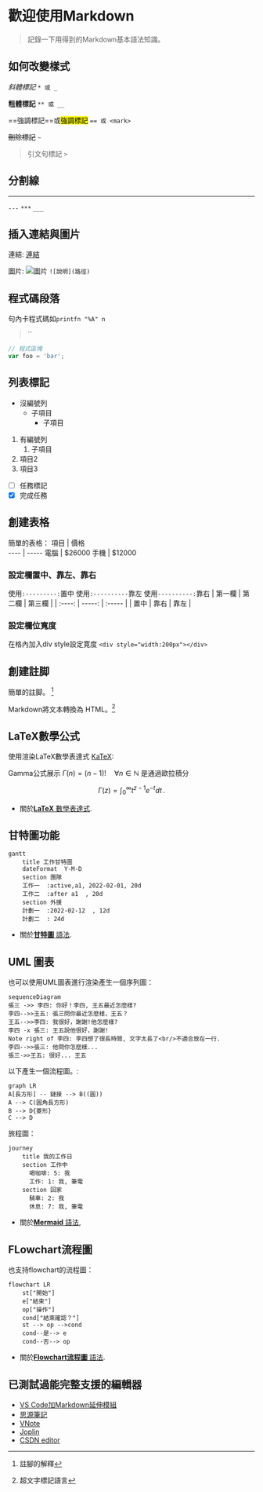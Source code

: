 # 歡迎使用Markdown

> 記錄一下用得到的Markdown基本語法知識。

## 如何改變樣式

*斜體標記* `* 或 _`

**粗體標記** `** 或 __`

==強調標記==或<mark>強調標記</mark> `== 或 <mark>`

~~刪除標記~~ `~`

> 引文句標記 `>`

## 分割線

---
`---`
`***`
`___`

## 插入連結與圖片

連結: [連結](https://github.com/)

圖片: ![圖片](https://avatars.githubusercontent.com/u/5251773?s=100&v=4)
`![說明](路徑)`

## 程式碼段落

句內卡程式碼如`printfn "%A" n`
> ``

```javascript
// 程式區塊
var foo = 'bar';
```

## 列表標記

- 沒編號列
  - 子項目
    - 子項目

1. 有編號列
   1. 子項目
2. 項目2
3. 項目3

- [ ] 任務標記
- [x] 完成任務

## 創建表格

簡單的表格：
 項目 | 價格  
 ---- | -----
 電腦 | $26000
 手機 | $12000  

### 設定欄置中、靠左、靠右

使用`:---------:`置中
使用`:----------`靠左
使用`----------:`靠右
| 第一欄 | 第二欄 | 第三欄 |
| :----: | -----: | :----- |
|  置中  |   靠右 | 靠左   |

### 設定欄位寬度

在格內加入div style設定寛度
`<div style="width:200px"></div>`

## 創建註脚

簡單的註脚。 [^1]

[^1]: 註腳的解釋

Markdown將文本轉換為 HTML。[^HTML]

[^HTML]: 超文字標記語言

## LaTeX數學公式

使用渲染LaTeX數學表達式 [KaTeX](https://khan.github.io/KaTeX/):

Gamma公式展示 $\Gamma(n) = (n-1)!\quad\forall n\in\mathbb N$ 是通過歐拉積分

$$
\Gamma(z) = \int_0^\infty t^{z-1}e^{-t}dt\,.
$$

- 關於[**LaTeX** 數學表達式][1].

## 甘特圖功能

```mermaid
gantt
    title 工作甘特圖
    dateFormat  Y-M-D
    section 團隊
    工作一  :active,a1, 2022-02-01, 20d
    工作二  :after a1  , 20d
    section 外援
    計劃一  :2022-02-12  , 12d
    計劃二  : 24d
```

- 關於[**甘特圖** 語法][2].

## UML 圖表

也可以使用UML圖表進行渲染產生一個序列圖：

```mermaid
sequenceDiagram
張三 ->> 李四: 你好！李四, 王五最近怎麼樣?
李四-->>王五: 張三問你最近怎麼樣，王五？
王五-->>李四: 我很好，謝謝!他怎麼樣?
李四 -x 張三: 王五說他很好，謝謝!
Note right of 李四: 李四想了很長時間, 文字太長了<br/>不適合放在一行.
李四-->>張三: 他問你怎麼樣...
張三->>王五: 很好... 王五
```

以下產生一個流程圖。:

```mermaid
graph LR
A[長方形] -- 鏈接 --> B((圓))
A --> C(圓角長方形)
B --> D{菱形}
C --> D
```

旅程圖：

```mermaid
journey
    title 我的工作日
    section 工作中
      喝咖啡: 5: 我
      工作: 1: 我, 筆電
    section 回家
      騎車: 2: 我
      休息: 7: 我, 筆電
```

- 關於[**Mermaid** 語法][3],

## FLowchart流程圖

也支持flowchart的流程圖：

```mermaid
flowchart LR
    st["開始"]
    e["結束"]
    op["操作"]
    cond["結束確認？"]
    st --> op -->cond
    cond--是--> e
    cond--否--> op
```

- 關於[**Flowchart流程圖** 語法][4].

## 已測試過能完整支援的編輯器

- [VS Code加Markdown延伸模組](https://code.visualstudio.com/)
- [思源筆記](https://ld246.com/domain/siyuan)
- [VNote](https://vnotex.github.io/vnote/zh_cn/)
- [Joplin](https://joplinapp.org/)
- [CSDN editor](https://mp.csdn.net/mp_blog/creation/editor)

[1]: http://meta.math.stackexchange.com/questions/5020/mathjax-basic-tutorial-and-quick-reference
[2]: https://mermaid-js.github.io/mermaid/#/gantt
[3]: https://mermaidjs.github.io/
[4]: http://adrai.github.io/flowchart.js/
